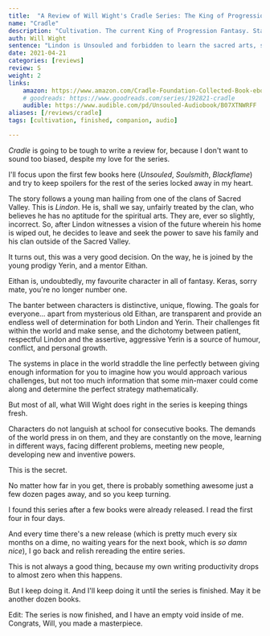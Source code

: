 ```yaml
---
title:  "A Review of Will Wight's Cradle Series: The King of Progression Fantasy"
name: "Cradle"
description: "Cultivation. The current King of Progression Fantasy. Staggeringly good. Amazing characters, strong motivation, a beautiful system, rich world, and fast pace, it's a dream come true to read."
auth: Will Wight
sentence: "Lindon is Unsouled and forbidden to learn the sacred arts, so he forges his own Path."
date: 2021-04-21
categories: [reviews]
review: S
weight: 2
links:
    amazon: https://www.amazon.com/Cradle-Foundation-Collected-Book-ebook/dp/B076G8DVN6
    # goodreads: https://www.goodreads.com/series/192821-cradle
    audible: https://www.audible.com/pd/Unsouled-Audiobook/B07XTNWRFF
aliases: [/reviews/cradle]
tags: [cultivation, finished, companion, audio]

---
```


*Cradle* is going to be tough to write a review for, because I don't want to sound too biased, despite my love for the series.

I'll focus upon the first few books here (*Unsouled*, *Soulsmith*, *Blackflame*) and try to keep spoilers for the rest of the series locked away in my heart.

The story follows a young man hailing from one of the clans of Sacred Valley. This is *Lindon*. He is, shall we say, unfairly treated by the clan, who believes he has no aptitude for the spiritual arts. They are, ever so slightly, incorrect. So, after Lindon witnesses a vision of the future wherein his home is wiped out, he decides to leave and seek the power to save his family and his clan outside of the Sacred Valley.

It turns out, this was a very good decision. On the way, he is joined by the young prodigy Yerin, and a mentor Eithan. 

Eithan is, undoubtedly, my favourite character in all of fantasy. Keras, sorry mate, you're no longer number one.

The banter between characters is distinctive, unique, flowing. The goals for everyone... apart from mysterious old Eithan, are transparent and provide an endless well of determination for both Lindon and Yerin. Their challenges fit within the world and make sense, and the dichotomy between patient, respectful Lindon and the assertive, aggressive Yerin is a source of humour, conflict, and personal growth.

The systems in place in the world straddle the line perfectly between giving enough information for you to imagine how you would approach various challenges, but not too much information that some min-maxer could come along and determine the perfect strategy mathematically.

But most of all, what Will Wight does right in the series is keeping things fresh.

Characters do not languish at school for consecutive books. The demands of the world press in on them, and they are constantly on the move, learning in different ways, facing different problems, meeting new people, developing new and inventive powers.

This is the secret.

No matter how far in you get, there is probably something awesome just a few dozen pages away, and so you keep turning.

I found this series after a few books were already released. I read the first four in four days.

And every time there's a new release (which is pretty much every six months on a dime, no waiting years for the next book, which is *so damn nice*), I go back and relish rereading the entire series. 

This is not always a good thing, because my own writing productivity drops to almost zero when this happens.

But I keep doing it. And I'll keep doing it until the series is finished. May it be another dozen books.

Edit: The series is now finished, and I have an empty void inside of me. Congrats, Will, you made a masterpiece.